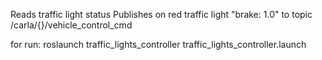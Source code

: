 Reads traffic light status
Publishes on red traffic light "brake: 1.0"
	to topic /carla/{}/vehicle_control_cmd

for run: roslaunch traffic_lights_controller traffic_lights_controller.launch


